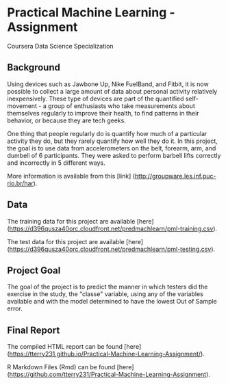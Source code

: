 # Practical Machine Learning - Assignment

Coursera Data Science Specialization

## Background

Using devices such as Jawbone Up, Nike FuelBand, and Fitbit, it is now possible to collect a large amount of data about personal activity relatively inexpensively. These type of devices are part of the quantified self-movement - a group of enthusiasts who take measurements about themselves regularly to improve their health, to find patterns in their behavior, or because they are tech geeks. 

One thing that people regularly do is quantify how much of a particular activity they do, but they rarely quantify how well they do it. In this project, the goal is to use data from accelerometers on the belt, forearm, arm, and dumbell of 6 participants. They were asked to perform barbell lifts correctly and incorrectly in 5 different ways. 

More information is available from this [link] (http://groupware.les.inf.puc-rio.br/har).

## Data

The training data for this project are available [here] (https://d396qusza40orc.cloudfront.net/predmachlearn/pml-training.csv).

The test data for this project are available [here] (https://d396qusza40orc.cloudfront.net/predmachlearn/pml-testing.csv).

## Project Goal

The goal of the project is to predict the manner in which testers did the exercise in the study, the "classe" variable, using any of the variables available and with the model determined to have the lowest Out of Sample error.

## Final Report

The compiled HTML report can be found [here] (https://tterry231.github.io/Practical-Machine-Learning-Assignment/).

R Markdown Files (Rmd) can be found [here] (https://github.com/tterry231/Practical-Machine-Learning-Assignment).

